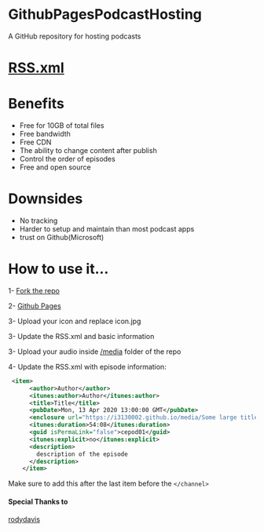 # GithubPagesPodcastHosting
A GitHub repository for hosting podcasts

# [RSS.xml](https://i3130002.github.io/GithubPagesPodcastHosting/RSS.xml)

# Benefits
- Free for 10GB of total files
- Free bandwidth
- Free CDN
- The ability to change content after publish
- Control the order of episodes
- Free and open source

# Downsides
- No tracking
- Harder to setup and maintain than most podcast apps
- trust on Github(Microsoft)

# How to use it...
1- [Fork the repo](https://docs.github.com/en/pull-requests/collaborating-with-pull-requests/working-with-forks/fork-a-repo)

2- [Github Pages](https://docs.github.com/en/pull-requests/collaborating-with-pull-requests/working-with-forks/fork-a-repo)

3- Upload your icon and replace icon.jpg

3- Update the RSS.xml and basic information

3- Upload your audio inside [/media](https://github.com/i3130002/GithubPagesPodcastHosting/tree/main/media) folder of the repo 

4- Update the RSS.xml with episode information:
```xml
 <item>
      <author>Author</author>
      <itunes:author>Author</itunes:author>
      <title>Title</title>
      <pubDate>Mon, 13 Apr 2020 13:00:00 GMT</pubDate>
      <enclosure url="https://i3130002.github.io/media/Some large title at the begining (Episode 01).mp3" type="audio/mpeg" />
      <itunes:duration>54:08</itunes:duration>
      <guid isPermaLink="false">cepod01</guid>
      <itunes:explicit>no</itunes:explicit>
      <description>
        description of the episode
      </description>
    </item>
```

Make sure to add this after the last item before the `</channel>`





#### Special Thanks to
[rodydavis](https://github.com/rodydavis/podcast-player/tree/master)
